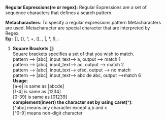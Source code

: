 <b>Regular Expressions(re or regex):</b>
Regular Expressions are a set of sequence characters that defines a search pattern.

<b>Metacharacters</b>: To specify a regular expressions pattern  Metacharacters 
are used. Metacharacter are special character that are interpreted by Regex.<br>
<b>Eg</b> : [], {}, ^, +, (), \, |, *, $, .

<ol>
<li><b>Square Brackets []</b>:<br>Square brackets specifies a set of
        that you wish to match.<br>
        pattern --> [abc], input_text--> a, output --> match 1 <br>
        pattern --> [abc], input_text--> ac, output --> match 2<br>
        pattern --> [abc], input_text--> efsd, output --> no match <br>
        pattern --> [abc], input_text--> abc de abc, output -->match 6<br>
        <b>Usage</b>: <br>
        [a-e] is same as [abcde] <br>
        [1-4] is same as [1234] <br>
        [0-39] is same as [01239] <br>
        <b>complement(invert) the character set by using caret(^)</b>:<br>
        [^abc] means any character except a,b and c <br>
        [^0-9] means non-digit character
        
</li>
</ol>
